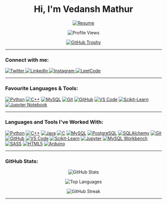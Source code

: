 <h1 align="center">Hi, I'm Vedansh Mathur</h1>

<p align="center">
  <a href="https://github.com/user-attachments/files/22764225/Vedansh_Mathur_resume.pdf" target="_blank">
    <img src="https://img.shields.io/badge/Resume-PDF-red?style=flat&logo=adobeacrobatreader&logoColor=white" alt="Resume" />
  </a>
</p>

<p align="center">
  <img src="https://komarev.com/ghpvc/?username=vedanshmathur7&label=Profile%20views&color=0e75b6&style=flat" alt="Profile Views" />
</p>

<!-- Trophy board -->
<p align="center">
  <a href="https://github.com/ryo-ma/github-profile-trophy">
    <img src="https://github-profile-trophy.vercel.app/?username=vedanshmathur7&theme=algolia&margin-w=10&no-bg=true&no-frame=true" alt="GitHub Trophy" />
  </a>
</p>

---
### Connect with me:

<p align="left">
  <a href="https://twitter.com/vedanshmathur_7" target="_blank">
    <img src="https://img.shields.io/badge/Twitter-1DA1F2?style=for-the-badge&logo=twitter&logoColor=white" alt="Twitter" />
  </a>
  <a href="https://linkedin.com/in/vedansh-mathur-86767a300/" target="_blank">
    <img src="https://img.shields.io/badge/LinkedIn-0A66C2?style=for-the-badge&logo=linkedin&logoColor=white" alt="LinkedIn" />
  </a>
  <a href="https://instagram.com/vedanshmathur_7" target="_blank">
    <img src="https://img.shields.io/badge/Instagram-E4405F?style=for-the-badge&logo=instagram&logoColor=white" alt="Instagram" />
  </a>
  <a href="https://www.leetcode.com/vedanshmathur_7" target="_blank">
    <img src="https://img.shields.io/badge/LeetCode-FFA116?style=for-the-badge&logo=leetcode&logoColor=black" alt="LeetCode" />
  </a>
</p>

---
### Favourite Languages & Tools:

<p align="left">
  <a href="#"><img alt="Python" src="https://img.shields.io/badge/Python-14354C.svg?logo=python&logoColor=white" /></a>
  <a href="#"><img alt="C++" src="https://custom-icon-badges.demolab.com/badge/C++-9C033A.svg?logo=cpp2&logoColor=white" /></a>
  <a href="#"><img alt="MySQL" src="https://img.shields.io/badge/MySQL-4479A1.svg?logo=mysql&logoColor=white" /></a>
  <a href="#"><img alt="Git" src="https://img.shields.io/badge/Git-F05032.svg?logo=git&logoColor=white" /></a>
  <a href="#"><img alt="GitHub" src="https://img.shields.io/badge/GitHub-181717.svg?logo=github&logoColor=white" /></a>
  <a href="#"><img alt="VS Code" src="https://img.shields.io/badge/VS%20Code-007ACC.svg?logo=visual-studio-code&logoColor=white" /></a>
  <a href="#"><img alt="Scikit-Learn" src="https://img.shields.io/badge/Scikit--Learn-F7931E.svg?logo=scikit-learn&logoColor=white" /></a>
  <a href="#"><img alt="Jupyter Notebook" src="https://img.shields.io/badge/Jupyter-F37626.svg?logo=jupyter&logoColor=white" /></a>
</p>

---
### Languages and Tools I've Worked With:

<p align="left">
  <a href="#"><img alt="Python" src="https://img.shields.io/badge/Python-14354C.svg?logo=python&logoColor=white" /></a>
  <a href="#"><img alt="C++" src="https://custom-icon-badges.demolab.com/badge/C++-9C033A.svg?logo=cpp2&logoColor=white" /></a>
  <a href="#"><img alt="Java" src="https://img.shields.io/badge/Java-007396.svg?logo=java&logoColor=white" /></a>
  <a href="#"><img alt="C" src="https://custom-icon-badges.demolab.com/badge/C-03599C.svg?logo=c-in-hexagon&logoColor=white" /></a>
  <a href="#"><img alt="MySQL" src="https://img.shields.io/badge/MySQL-4479A1.svg?logo=mysql&logoColor=white" /></a>
  <a href="#"><img alt="PostgreSQL" src="https://img.shields.io/badge/PostgreSQL-4169E1.svg?logo=postgresql&logoColor=white" /></a>
  <a href="#"><img alt="SQLAlchemy" src="https://img.shields.io/badge/SQLAlchemy-744A66.svg?logo=alchemy&logoColor=white" /></a>
  <a href="#"><img alt="Git" src="https://img.shields.io/badge/Git-F05032.svg?logo=git&logoColor=white" /></a>
  <a href="#"><img alt="GitHub" src="https://img.shields.io/badge/GitHub-181717.svg?logo=github&logoColor=white" /></a>
  <a href="#"><img alt="VS Code" src="https://img.shields.io/badge/VS%20Code-007ACC.svg?logo=visual-studio-code&logoColor=white" /></a>
  <a href="#"><img alt="Scikit-Learn" src="https://img.shields.io/badge/Scikit--Learn-F7931E.svg?logo=scikit-learn&logoColor=white" /></a>
  <a href="#"><img alt="Jupyter" src="https://img.shields.io/badge/Jupyter-F37626.svg?logo=jupyter&logoColor=white" /></a>
  <a href="#"><img alt="MySQL Workbench" src="https://img.shields.io/badge/MySQL%20Workbench-00758F.svg?logo=mysql&logoColor=white" /></a>
  <a href="#"><img alt="SASS" src="https://img.shields.io/badge/SASS-CC6699.svg?logo=sass&logoColor=white" /></a>
  <a href="#"><img alt="HTML5" src="https://img.shields.io/badge/HTML5-E34F26.svg?logo=html5&logoColor=white" /></a>
  <a href="#"><img alt="Arduino" src="https://img.shields.io/badge/Arduino-00979D.svg?logo=arduino&logoColor=white" /></a>
</p>

---
### GitHub Stats:
<!-- GitHub Stats - Center -->
<p align="center">
  <img src="https://github-readme-stats.vercel.app/api?username=vedanshmathur7&show_icons=true&theme=radical" alt="GitHub Stats" />
</p>

<!-- Top Languages - Center -->
<p align="center">
  <img src="https://github-readme-stats.vercel.app/api/top-langs/?username=vedanshmathur7&layout=compact&theme=radical" alt="Top Languages" />
</p>

<!-- GitHub Streak - Center -->
<p align="center">
  <img src="https://github-readme-streak-stats.herokuapp.com?user=vedanshmathur7&theme=radical" alt="GitHub Streak" />
</p>

---
